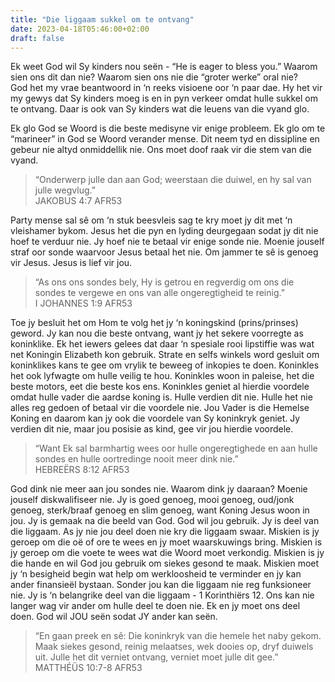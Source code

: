 ```yaml
---
title: "Die liggaam sukkel om te ontvang"
date: 2023-04-18T05:46:00+02:00
draft: false
---
```

<html>
 <head></head>
 <body>
  <p>Ek weet God wil Sy kinders nou seën - “He is eager to bless you.” Waarom sien ons dit dan nie? Waarom sien ons nie die “groter werke” oral nie?<br>God het my vrae beantwoord in ‘n reeks visioene oor ‘n paar dae. Hy het vir my gewys dat Sy kinders moeg is en in pyn verkeer omdat hulle sukkel om te ontvang. Daar is ook van Sy kinders wat die leuens van die vyand glo.</p>
  <p>Ek glo God se Woord is die beste medisyne vir enige probleem. Ek glo om te “marineer” in God se Woord verander mense. Dit neem tyd en dissipline en gebeur nie altyd onmiddellik nie. Ons moet doof raak vir die stem van die vyand.</p>
  <blockquote>
   <p>“Onderwerp julle dan aan God; weerstaan die duiwel, en hy sal van julle wegvlug.”<br>‭‭JAKOBUS‬ ‭4‬:‭7‬ ‭AFR53‬‬</p>
  </blockquote>
  <p>Party mense sal sê om ‘n stuk beesvleis sag te kry moet jy dit met ‘n vleishamer bykom. Jesus het die pyn en lyding deurgegaan sodat jy dit nie hoef te verduur nie. Jy hoef nie te betaal vir enige sonde nie. Moenie jouself straf oor sonde waarvoor Jesus betaal het nie. Om jammer te sê is genoeg vir Jesus. Jesus is lief vir jou.</p>
  <blockquote>
   <p>“As ons ons sondes bely, Hy is getrou en regverdig om ons die sondes te vergewe en ons van alle ongeregtigheid te reinig.”<br>‭‭I JOHANNES‬ ‭1‬:‭9‬ ‭AFR53‬‬</p>
  </blockquote>
  <p>Toe jy besluit het om Hom te volg het jy ‘n koningskind (prins/prinses) geword. Jy kan nou die beste ontvang, want jy het sekere voorregte as koninklike. Ek het iewers gelees dat daar ‘n spesiale rooi lipstiffie was wat net Koningin Elizabeth kon gebruik. Strate en selfs winkels word gesluit om koninklikes kans te gee om vrylik te beweeg of inkopies te doen. Koninkles het ook lyfwagte om hulle veilig te hou. Koninkles woon in paleise, het die beste motors, eet die beste kos ens. Koninkles geniet al hierdie voordele omdat hulle vader die aardse koning is. Hulle verdien dit nie. Hulle het nie alles reg gedoen of betaal vir die voordele nie. Jou Vader is die Hemelse Koning en daarom kan jy ook die voordele van Sy koninkryk geniet. Jy verdien dit nie, maar jou posisie as kind, gee vir jou hierdie voordele.</p>
  <blockquote>
   <p>“Want Ek sal barmhartig wees oor hulle ongeregtighede en aan hulle sondes en hulle oortredinge nooit meer dink nie.”<br>‭‭HEBREËRS‬ ‭8‬:‭12‬ ‭AFR53‬‬</p>
  </blockquote>
  <p>God dink nie meer aan jou sondes nie. Waarom dink jy daaraan? Moenie jouself diskwalifiseer nie. Jy is goed genoeg, mooi genoeg, oud/jonk genoeg, sterk/braaf genoeg en slim genoeg, want Koning Jesus woon in jou. Jy is gemaak na die beeld van God. God wil jou gebruik. Jy is deel van die liggaam. As jy nie jou deel doen nie kry die liggaam swaar. Miskien is jy geroep om die oë of ore te wees en jy moet waarskuwings bring. Miskien is jy geroep om die voete te wees wat die Woord moet verkondig. Miskien is jy die hande en wil God jou gebruik om siekes gesond te maak. Miskien moet jy ‘n besigheid begin wat help om werkloosheid te verminder en jy kan ander finansieël bystaan. Sonder jou kan die liggaam nie reg funksioneer nie. Jy is ‘n belangrike deel van die liggaam - 1 Korinthiërs 12. Ons kan nie langer wag vir ander om hulle deel te doen nie. Ek en jy moet ons deel doen. God wil JOU seën sodat JY ander kan seën.</p>
  <blockquote>
   <p>“En gaan preek en sê: Die koninkryk van die hemele het naby gekom. Maak siekes gesond, reinig melaatses, wek dooies op, dryf duiwels uit. Julle het dit verniet ontvang, verniet moet julle dit gee.”<br>‭‭MATTHÉÜS‬ ‭10‬:‭7‬-‭8‬ ‭AFR53‬‬</p>
  </blockquote>
  <p>&nbsp;</p>
 </body>
</html>